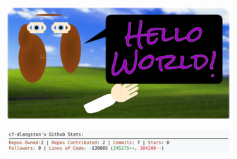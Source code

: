 <!-- 
Version 3.0.45
Built Sat Aug 03 2024 05:16:32 GMT+0000 (Coordinated Universal Time)
-->

<h1 align="center">
  <a href="https://github.com/cf-dlangston/cf-dlangston/tree/master/src" title="Click to View Source">
    <picture width="100%" alt="Dylan">
      <source media="(prefers-color-scheme: dark)" srcset="dylan-dark.svg?version=3.0.45">
      <img src="dylan-light.svg?version=3.0.45" alt="Dylan">
    </picture>
  </a>
</h1>

<div align="center">
  <picture width="100%" alt="Profile Info and Stats">
    <source media="(prefers-color-scheme: dark)" srcset="stats-dark.svg?version=3.0.45">
    <img src="stats-light.svg?version=3.0.45" alt="Profile Info and Stats">
  </picture>
</div>
